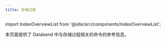 ```yaml
---
title: 存储过程
---
```

import IndexOverviewList from '@site/src/components/IndexOverviewList';

本页面提供了 Databend 中与存储过程相关的命令的参考信息。

<IndexOverviewList />